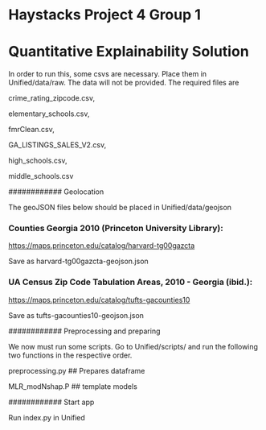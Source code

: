 # Haystacks Project 4 Group 1
# Quantitative Explainability Solution

In order to run this, some csvs are necessary. Place them in Unified/data/raw. 
The data will not be provided. The required files are

crime_rating_zipcode.csv,

elementary_schools.csv,

fmrClean.csv, 

GA_LISTINGS_SALES_V2.csv,

high_schools.csv,

middle_schools.csv

############ Geolocation

The geoJSON files below should be placed in Unified/data/geojson 

### Counties Georgia 2010 (Princeton University Library):

https://maps.princeton.edu/catalog/harvard-tg00gazcta

Save as harvard-tg00gazcta-geojson.json

### UA Census Zip Code Tabulation Areas, 2010 - Georgia (ibid.):

https://maps.princeton.edu/catalog/tufts-gacounties10

Save as tufts-gacounties10-geojson.json

############ Preprocessing and preparing

We now must run some scripts. Go to Unified/scripts/ and run the following two functions in the respective order.

preprocessing.py ## Prepares dataframe

MLR_modNshap.P ## template models

############ Start app

Run index.py in Unified
